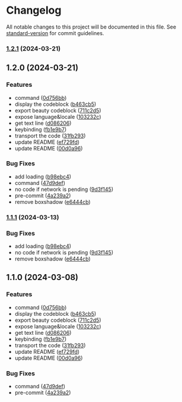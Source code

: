 # Changelog

All notable changes to this project will be documented in this file. See [standard-version](https://github.com/conventional-changelog/standard-version) for commit guidelines.

### [1.2.1](https://github.com/newObjectccc/beautyCode/compare/v1.2.0...v1.2.1) (2024-03-21)

## 1.2.0 (2024-03-21)


### Features

* command ([0d756bb](https://github.com/newObjectccc/beautyCode/commit/0d756bbc52e7be61698020a1a7e15ac249aa66f8))
* display the codeblock ([b463cb5](https://github.com/newObjectccc/beautyCode/commit/b463cb5632fe3803fed538f9df6d1d319f886a5b))
* export beauty codeblock ([711c2d5](https://github.com/newObjectccc/beautyCode/commit/711c2d504c5708d38ec5fac1f649804024c40a94))
* expose language&locale ([103232c](https://github.com/newObjectccc/beautyCode/commit/103232cf282ad20d200bae035a269f09019092af))
* get text line ([d086206](https://github.com/newObjectccc/beautyCode/commit/d0862067727b26ce0cf1a755dfdac81e801483de))
* keybinding ([fb1e9b7](https://github.com/newObjectccc/beautyCode/commit/fb1e9b76093d882f54de7b50cd66e940e79a068b))
* transport the code ([31fb293](https://github.com/newObjectccc/beautyCode/commit/31fb293c54e3afbe0fbaa5ffe839a600488df4e2))
* update README ([ef729fd](https://github.com/newObjectccc/beautyCode/commit/ef729fd5cecfd7f30d71914c99cfa8596c85b22a))
* update README ([00d0a96](https://github.com/newObjectccc/beautyCode/commit/00d0a96efdd2d6b61aeaf37ddf429cd5fd2c649c))


### Bug Fixes

* add loading ([b98ebc4](https://github.com/newObjectccc/beautyCode/commit/b98ebc40a20a0797c988a34915c1e0bece8abf22))
* command ([47d9def](https://github.com/newObjectccc/beautyCode/commit/47d9def3526c5736cf4ce6827ab815e7fe73964d))
* no code if network is pending ([9d3f145](https://github.com/newObjectccc/beautyCode/commit/9d3f145675f685140d08c14ad0c18494d915fa00))
* pre-commit ([4a239a2](https://github.com/newObjectccc/beautyCode/commit/4a239a28b3ae548fe6c0550ed9f5334ba72985d3))
* remove boxshadow ([e6444cb](https://github.com/newObjectccc/beautyCode/commit/e6444cbd9f337e1db0730eba957a623c38344323))

### [1.1.1](https://github.com/newObjectccc/beautyCode/compare/v1.1.0...v1.1.1) (2024-03-13)


### Bug Fixes

* add loading ([b98ebc4](https://github.com/newObjectccc/beautyCode/commit/b98ebc40a20a0797c988a34915c1e0bece8abf22))
* no code if network is pending ([9d3f145](https://github.com/newObjectccc/beautyCode/commit/9d3f145675f685140d08c14ad0c18494d915fa00))
* remove boxshadow ([e6444cb](https://github.com/newObjectccc/beautyCode/commit/e6444cbd9f337e1db0730eba957a623c38344323))

## 1.1.0 (2024-03-08)


### Features

* command ([0d756bb](https://github.com/newObjectccc/beautyCode/commit/0d756bbc52e7be61698020a1a7e15ac249aa66f8))
* display the codeblock ([b463cb5](https://github.com/newObjectccc/beautyCode/commit/b463cb5632fe3803fed538f9df6d1d319f886a5b))
* export beauty codeblock ([711c2d5](https://github.com/newObjectccc/beautyCode/commit/711c2d504c5708d38ec5fac1f649804024c40a94))
* expose language&locale ([103232c](https://github.com/newObjectccc/beautyCode/commit/103232cf282ad20d200bae035a269f09019092af))
* get text line ([d086206](https://github.com/newObjectccc/beautyCode/commit/d0862067727b26ce0cf1a755dfdac81e801483de))
* keybinding ([fb1e9b7](https://github.com/newObjectccc/beautyCode/commit/fb1e9b76093d882f54de7b50cd66e940e79a068b))
* transport the code ([31fb293](https://github.com/newObjectccc/beautyCode/commit/31fb293c54e3afbe0fbaa5ffe839a600488df4e2))
* update README ([ef729fd](https://github.com/newObjectccc/beautyCode/commit/ef729fd5cecfd7f30d71914c99cfa8596c85b22a))
* update README ([00d0a96](https://github.com/newObjectccc/beautyCode/commit/00d0a96efdd2d6b61aeaf37ddf429cd5fd2c649c))


### Bug Fixes

* command ([47d9def](https://github.com/newObjectccc/beautyCode/commit/47d9def3526c5736cf4ce6827ab815e7fe73964d))
* pre-commit ([4a239a2](https://github.com/newObjectccc/beautyCode/commit/4a239a28b3ae548fe6c0550ed9f5334ba72985d3))
